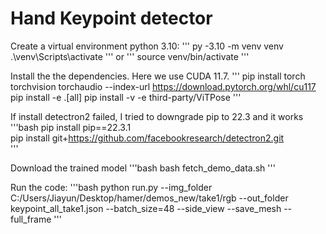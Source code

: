 # Hand Keypoint detector

Create a virtual environment python 3.10:
'''
py -3.10 -m venv venv
.\venv\Scripts\activate
'''
or
'''
source venv/bin/activate
'''

Install the the dependencies. Here we use CUDA 11.7.
'''
pip install torch torchvision torchaudio --index-url https://download.pytorch.org/whl/cu117
pip install -e .[all]
pip install -v -e third-party/ViTPose
'''

If install detectron2 failed, I tried to downgrade pip to 22.3 and it works
'''bash
pip install pip==22.3.1   
pip install git+https://github.com/facebookresearch/detectron2.git             
'''

Download the trained model
'''bash
bash fetch_demo_data.sh
'''

Run the code:
'''bash
python run.py --img_folder C:/Users/Jiayun/Desktop/hamer/demos_new/take1/rgb --out_folder keypoint_all_take1.json --batch_size=48 --side_view --save_mesh --full_frame
'''
